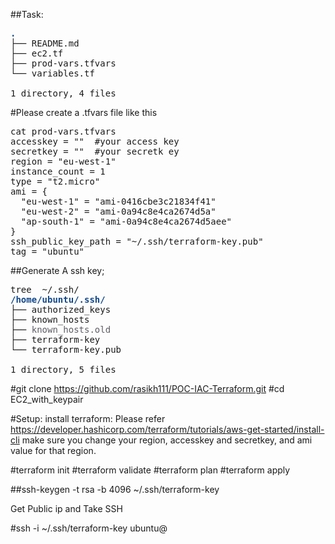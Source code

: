 ##Task:
<pre><font color="#12488B"><b>.</b></font>
├── README.md
├── ec2.tf
├── prod-vars.tfvars
└── variables.tf

1 directory, 4 files
</pre>

#Please create a .tfvars file like this

<pre>cat prod-vars.tfvars 
accesskey = &quot;&quot;  #your access key
secretkey = &quot;&quot;  #your secretk ey
region = &quot;eu-west-1&quot;
instance_count = 1
type = &quot;t2.micro&quot;
ami = {
  &quot;eu-west-1&quot; = &quot;ami-0416cbe3c21834f41&quot;
  &quot;eu-west-2&quot; = &quot;ami-0a94c8e4ca2674d5a&quot;
  &quot;ap-south-1&quot; = &quot;ami-0a94c8e4ca2674d5aee&quot;
}
ssh_public_key_path = &quot;~/.ssh/terraform-key.pub&quot;
tag = &quot;ubuntu&quot;
</pre>

##Generate A ssh key;

<pre>tree  ~/.ssh/
<font color="#12488B"><b>/home/ubuntu/.ssh/</b></font>
├── authorized_keys
├── known_hosts
├── <font color="#5E5C64">known_hosts.old</font>
├── terraform-key
└── terraform-key.pub

1 directory, 5 files
</pre>

#git clone https://github.com/rasikh111/POC-IAC-Terraform.git
#cd EC2_with_keypair

#Setup:
install terraform:  Please refer https://developer.hashicorp.com/terraform/tutorials/aws-get-started/install-cli
make sure you change your region, accesskey and secretkey, and ami value for that region.

#terraform init
#terraform validate
#terraform plan
#terraform apply


##ssh-keygen -t rsa -b 4096 ~/.ssh/terraform-key

Get Public ip and Take SSH

#ssh -i ~/.ssh/terraform-key ubuntu@<public-ip>
